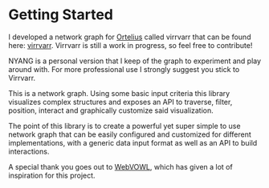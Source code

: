 # Getting Started
I developed a network graph for [Ortelius](https://www.ortelius.com) called virrvarr that can be found here: [virrvarr](https://github.com/OrteliusAB/virrvarr). Virrvarr is still a work in progress, so feel free to contribute!

NYANG is a personal version that I keep of the graph to experiment and play around with. For more professional use I strongly suggest you stick to Virrvarr.

This is a network graph. Using some basic input criteria this library visualizes complex structures and exposes an API to traverse, filter, position, interact and graphically customize said visualization.

The point of this library is to create a powerful yet super simple to use network graph that can be easily configured and customized for different implementations, with a generic data input format as well as an API to build interactions.

A special thank you goes out to [WebVOWL](http://vowl.visualdataweb.org/webvowl.html), which has given a lot of inspiration for this project.